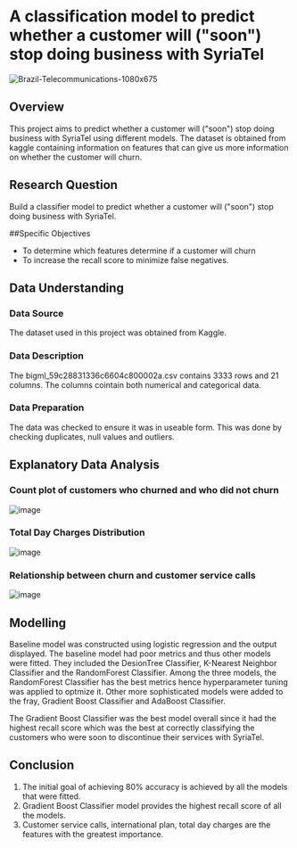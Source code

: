 # A classification model to predict whether a customer will ("soon") stop doing business with SyriaTel


![Brazil-Telecommunications-1080x675](https://user-images.githubusercontent.com/117146053/218270842-c37a5b6a-7c5a-4398-aa77-312bdb26bbd5.jpg)

## Overview
This project aims to predict whether a customer will ("soon") stop doing business with SyriaTel using different models. The dataset is obtained from kaggle containing information on features that can give us more information on whether the customer will churn.

## Research Question

Build a classifier model to predict whether a customer will ("soon") stop doing business with SyriaTel.

##Specific Objectives
* To determine which features determine if a customer will churn
 * To increase the recall score to minimize false negatives. 
 
 ## Data Understanding
### Data Source
The dataset used in this project was obtained from Kaggle.
### Data Description
The bigml_59c28831336c6604c800002a.csv contains 3333 rows and 21 columns. The columns cointain both numerical and categorical data.
### Data Preparation
The data was checked to ensure it was in useable form. This was done by checking duplicates, null values and outliers.

## Explanatory Data Analysis
### Count plot of customers who churned and who did not churn
![image](https://user-images.githubusercontent.com/117146053/218281788-0fbe219b-1bec-4453-83e2-c4b6a296c683.png)

### Total Day Charges Distribution
![image](https://user-images.githubusercontent.com/117146053/218281822-186f66a5-e91b-4472-8586-0cf3df88f388.png)

### Relationship between churn and customer service calls
![image](https://user-images.githubusercontent.com/117146053/218281894-92a454df-d70b-483c-859e-84521b3c035c.png)

## Modelling
Baseline model was constructed using logistic regression and the output displayed. 
The baseline model had poor metrics and thus other models were fitted. They included the DesionTree Classifier, K-Nearest Neighbor Classifier and the RandomForest Classifier.
Among the three models, the RandomForest Classifier has the best metrics hence hyperparameter tuning was applied to optmize it. Other more sophisticated models were added to the fray, Gradient Boost Classifier and AdaBoost Classifier.

The Gradient Boost Classifier was the best model overall since it had the highest recall score which was the best at correctly classifying the customers who were soon to discontinue their services with SyriaTel.

## Conclusion
1. The initial goal of achieving 80% accuracy is achieved by all the models that were fitted.
2. Gradient Boost Classifier model provides the highest recall score of all the models.
3. Customer service calls, international plan, total day charges are the features with the greatest importance.
